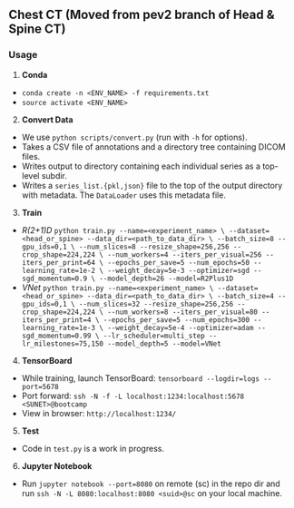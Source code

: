 ## Chest CT (Moved from pev2 branch of Head & Spine CT)

### Usage

1. **Conda**
  - `conda create -n <ENV_NAME> -f requirements.txt`
  - `source activate <ENV_NAME>`
2. **Convert Data**
  - We use `python scripts/convert.py` (run with `-h` for options).
  - Takes a CSV file of annotations and a directory tree containing DICOM files.
  - Writes output to directory containing each individual series as a top-level subdir.
  - Writes a `series_list.{pkl,json}` file to the top of the output directory with metadata.
  The `DataLoader` uses this metadata file.
3. **Train**
  - *R(2+1)D*
        ```
        python train.py --name=<experiment_name> \
        --dataset=<head_or_spine> --data_dir=<path_to_data_dir> \
        --batch_size=8 --gpu_ids=0,1 \
        --num_slices=8 --resize_shape=256,256 --crop_shape=224,224 \
        --num_workers=4 --iters_per_visual=256 --iters_per_print=64 \
        --epochs_per_save=5 --num_epochs=50 --learning_rate=1e-2 \
        --weight_decay=5e-3 --optimizer=sgd --sgd_momentum=0.9 \
        --model_depth=26 --model=R2Plus1D
        ```
  - *VNet*
        ```
        python train.py --name=<experiment_name> \
        --dataset=<head_or_spine> --data_dir=<path_to_data_dir> \
        --batch_size=4 --gpu_ids=0,1 \
        --num_slices=32 --resize_shape=256,256 --crop_shape=224,224 \
        --num_workers=8 --iters_per_visual=80 --iters_per_print=4 \
        --epochs_per_save=5 --num_epochs=300 --learning_rate=1e-3 \
        --weight_decay=5e-4 --optimizer=adam --sgd_momentum=0.99 \
        --lr_scheduler=multi_step --lr_milestones=75,150
        --model_depth=5 --model=VNet
        ```
4. **TensorBoard**
  - While training, launch TensorBoard: `tensorboard --logdir=logs --port=5678`
  - Port forward: `ssh -N -f -L localhost:1234:localhost:5678 <SUNET>@bootcamp`
  - View in browser: `http://localhost:1234/`
5. **Test**
  - Code in `test.py` is a work in progress.
6. **Jupyter Notebook**
  - Run `jupyter notebook --port=8080` on remote (sc) in the repo dir and run `ssh -N -L 8080:localhost:8080 <suid>@sc` on your local machine. 
